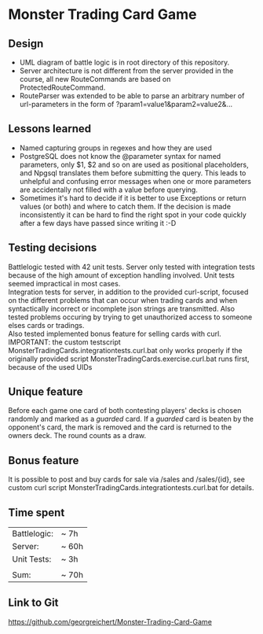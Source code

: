 # Monster Trading Card Game

## Design
* UML diagram of battle logic is in root directory of this repository. 
* Server architecture is not different from the server provided in the 
course, all new RouteCommands are based on ProtectedRouteCommand.   
* RouteParser was extended to be able to parse an arbitrary number of 
url-parameters in the form of ?param1=value1&param2=value2&...

## Lessons learned
* Named capturing groups in regexes and how they are used
* PostgreSQL does not know the @parameter syntax for named parameters, only 
$1, $2 and so on are used as positional placeholders, and Npgsql translates 
them before submitting the query. This leads to unhelpful and confusing error 
messages when one or more parameters are accidentally not filled with a 
value before querying.
* Sometimes it's hard to decide if it is better to use Exceptions or return 
values (or both) and where to catch them. If the decision is made inconsistently 
it can be hard to find the right spot in your code quickly after a few days 
have passed since writing it :-D

## Testing decisions
Battlelogic tested with 42 unit tests. Server only tested with integration 
tests because of the high amount of exception handling involved. Unit tests 
seemed impractical in most cases.   
Integration tests for server, in addition to the provided curl-script, focused 
on the different problems that can occur when trading cards and when 
syntactically incorrect or incomplete json strings are transmitted. Also 
tested problems occuring by trying to get unauthorized access to someone elses 
cards or tradings.   
Also tested implemented bonus feature for selling cards with curl.
IMPORTANT: the custom testscript MonsterTradingCards.integrationtests.curl.bat 
only works properly if the originally provided script MonsterTradingCards.exercise.curl.bat 
runs first, because of the used UIDs

## Unique feature
Before each game one card of both contesting players' decks is chosen randomly 
and marked as a _guarded_ card. If a _guarded_ card is beaten by the opponent's 
card, the mark is removed and the card is returned to the owners deck. The 
round counts as a draw.

## Bonus feature
It is possible to post and buy cards for sale via /sales and /sales/{id}, see 
custom curl script MonsterTradingCards.integrationtests.curl.bat for details.

## Time spent
|              |        |
| ------------ | ------ |
| Battlelogic: |  ~  7h |   
| Server:      |  ~ 60h |  
| Unit Tests:  |  ~  3h |   
|              |        |
| Sum:         |  ~ 70h |  

## Link to Git
https://github.com/georgreichert/Monster-Trading-Card-Game
